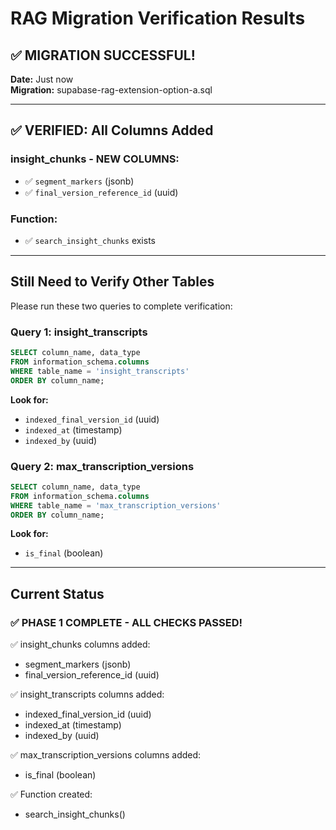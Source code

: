# RAG Migration Verification Results

## ✅ MIGRATION SUCCESSFUL!

**Date:** Just now  
**Migration:** supabase-rag-extension-option-a.sql

---

## ✅ VERIFIED: All Columns Added

### insight_chunks - NEW COLUMNS:
- ✅ `segment_markers` (jsonb)
- ✅ `final_version_reference_id` (uuid)

### Function:
- ✅ `search_insight_chunks` exists

---

## Still Need to Verify Other Tables

Please run these two queries to complete verification:

### Query 1: insight_transcripts
```sql
SELECT column_name, data_type 
FROM information_schema.columns 
WHERE table_name = 'insight_transcripts'
ORDER BY column_name;
```

**Look for:**
- `indexed_final_version_id` (uuid)
- `indexed_at` (timestamp)
- `indexed_by` (uuid)

### Query 2: max_transcription_versions
```sql
SELECT column_name, data_type 
FROM information_schema.columns 
WHERE table_name = 'max_transcription_versions'
ORDER BY column_name;
```

**Look for:**
- `is_final` (boolean)

---

## Current Status

### ✅ PHASE 1 COMPLETE - ALL CHECKS PASSED!

✅ insight_chunks columns added:
  - segment_markers (jsonb)
  - final_version_reference_id (uuid)

✅ insight_transcripts columns added:
  - indexed_final_version_id (uuid)
  - indexed_at (timestamp)
  - indexed_by (uuid)

✅ max_transcription_versions columns added:
  - is_final (boolean)

✅ Function created:
  - search_insight_chunks()

